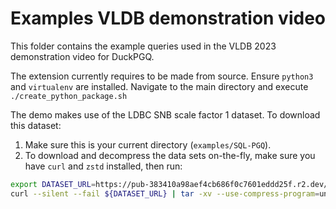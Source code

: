 # Examples VLDB demonstration video

This folder contains the example queries used in the VLDB 2023 demonstration video for DuckPGQ. 

The extension currently requires to be made from source. 
Ensure `python3` and `virtualenv` are installed. 
Navigate to the main directory and execute `./create_python_package.sh`

The demo makes use of the LDBC SNB scale factor 1 dataset. 
To download this dataset:
1. Make sure this is your current directory (`examples/SQL-PGQ`). 
2. To download and decompress the data sets on-the-fly, make sure you have `curl` and `zstd` installed, then run:
```bash
export DATASET_URL=https://pub-383410a98aef4cb686f0c7601eddd25f.r2.dev/bi-pre-audit/bi-sf1-composite-merged-fk.tar.zst
curl --silent --fail ${DATASET_URL} | tar -xv --use-compress-program=unzstd
```


